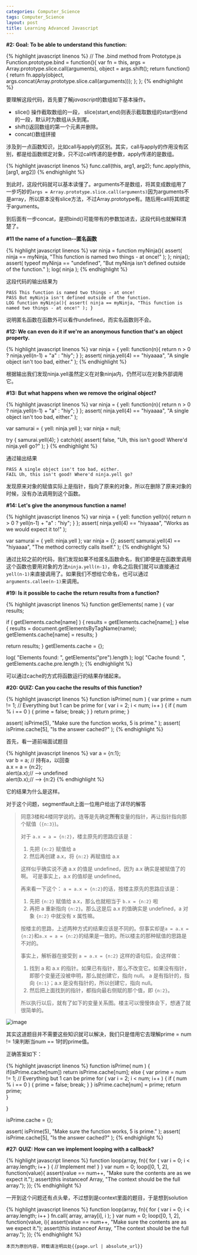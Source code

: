 ```yaml
---
categories: Computer_Science
tags: Computer_Science
layout: post
title: Learning Advanced Javascript
---
```



**#2: Goal: To be able to understand this function:**

{% highlight javascript linenos %}
// The .bind method from Prototype.js 
Function.prototype.bind = function(){ 
  var fn = this, args = Array.prototype.slice.call(arguments), object = args.shift(); 
  return function(){ 
    return fn.apply(object, 
      args.concat(Array.prototype.slice.call(arguments))); 
  }; 
};
{% endhighlight %}


要理解这段代码，首先要了解*javascript*的数组如下基本操作。

- slice() 操作截取数组的一段， slice(start,end)则表示截取数组的start到end的一段，默认时为数组从头到尾。
- shift()返回数组的第一个元素并删除。
- concat()数组拼接

涉及到一点函数知识，比如call与apply的区别。其实，call与apply的作用没有区别，都是给函数绑定对象，只不过call传递的是参数，apply传递的是数组。

{% highlight javascript linenos %}
func.call(this, arg1, arg2);
func.apply(this, [arg1, arg2])
{% endhighlight %}

到此时，这段代码就可以基本读懂了。arguments不是数组，将其变成数组用了一步巧妙的`args = Array.prototype.slice.call(arguments)`因为arguments不是array，所以原本没有slice方法，不过Array.prototype有。随后用call将其绑定于arguments。

到后面有一步concat，是把bind()可能带有的参数加进去，这段代码也就解释清楚了。



**#11 the name of a function--匿名函数**

{% highlight javascript linenos %}
var ninja = function myNinja(){ 
  assert( ninja == myNinja, "This function is named two things - at once!" ); 
}; 
ninja(); 
assert( typeof myNinja == "undefined", "But myNinja isn't defined outside of the function." ); 
log( ninja );
{% endhighlight %}

这段代码的输出结果为

```
PASS This function is named two things - at once!
PASS But myNinja isn't defined outside of the function.
LOG function myNinja(){ assert( ninja == myNinja, "This function is named two things - at once!" ); }
```

说明匿名函数在函数外可以看作undefined，而实名函数则不会。



**#12: We can even do it if we're an anonymous function that's an object property.**

{% highlight javascript linenos %}
var ninja = { 
  yell: function(n){ 
    return n > 0 ? ninja.yell(n-1) + "a" : "hiy"; 
  } 
}; 
assert( ninja.yell(4) == "hiyaaaa", "A single object isn't too bad, either." );
{% endhighlight %}

根据输出我们发现ninja.yell虽然定义在对象ninja内，仍然可以在对象外部调用它。



**#13: But what happens when we remove the original object?**

{% highlight javascript linenos %}
var ninja = { 
  yell: function(n){ 
    return n > 0 ? ninja.yell(n-1) + "a" : "hiy"; 
  } 
}; 
assert( ninja.yell(4) == "hiyaaaa", "A single object isn't too bad, either." ); 

var samurai = { yell: ninja.yell }; 
var ninja = null; 

try { 
  samurai.yell(4); 
} catch(e){ 
  assert( false, "Uh, this isn't good! Where'd ninja.yell go?" ); 
}
{% endhighlight %}

通过输出结果

```
PASS A single object isn't too bad, either.
FAIL Uh, this isn't good! Where'd ninja.yell go?
```

发现原来对象的赋值实际上是指针，指向了原来的对象，所以在删除了原来对象的时候，没有办法调用到这个函数。



**#14: Let's give the anonymous function a name!**

{% highlight javascript linenos %}
var ninja = { 
  yell: function yell(n){ 
    return n > 0 ? yell(n-1) + "a" : "hiy"; 
  } 
}; 
assert( ninja.yell(4) == "hiyaaaa", "Works as we would expect it to!" ); 

var samurai = { yell: ninja.yell }; 
var ninja = {}; 
assert( samurai.yell(4) == "hiyaaaa", "The method correctly calls itself." );
{% endhighlight %}

通过比较之前的代码，我们发现如果不给匿名函数命名，我们即便是在函数里调用这个函数也要用对象的方法`ninja.yell(n-1)`，命名之后我们就可以直接通过`yell(n-1)`来直接调用了。如果我们不想给它命名，也可以通过`arguments.callee(n-1)`来调用。



**#19: Is it possible to cache the return results from a function?**

{% highlight javascript linenos %}
function getElements( name ) { 
  var results; 

  if ( getElements.cache[name] ) { 
    results = getElements.cache[name]; 
  } else { 
    results = document.getElementsByTagName(name); 
    getElements.cache[name] = results; 
  } 

  return results; 
} 
getElements.cache = {}; 

log( "Elements found: ", getElements("pre").length ); 
log( "Cache found: ", getElements.cache.pre.length );
{% endhighlight %}

可以通过cache的方式将函数运行的结果存储起来。



**#20: QUIZ: Can you cache the results of this function?**

{% highlight javascript linenos %}
function isPrime( num ) {
  var prime = num != 1; // Everything but 1 can be prime
  for ( var i = 2; i < num; i++ ) {
    if ( num % i == 0 ) {
      prime = false;
      break;
    }
  }
  return prime;
}

assert( isPrime(5), "Make sure the function works, 5 is prime." );
assert( isPrime.cache[5], "Is the answer cached?" );
{% endhighlight %}



首先，看一道前端面试题目

{% highlight javascript linenos %}
var a = {n:1};  
var b = a; // 持有a，以回查  
a.x = a = {n:2};  
alert(a.x);// --> undefined  
alert(b.x);// --> {n:2}
{% endhighlight %}

它的结果为什么是这样。

对于这个问题，segmentfault上面一位用户给出了详尽的解答

> 同意3楼和4楼同学说的。连等是先确定**所有**变量的指针，再让指针指向那个赋值（`{n:3}`)。
>
> 对于 `a.x = a = {n:2}`，楼主原先的思路应该是：
>
> 1. 先把 `{n:2}` 赋值给 a
> 2. 然后再创建 a.x，将 `{n:2}` 再赋值给 a.x
>
> 这样似乎确实说不通 a.x 的值是 undefined，因为 a.x 确实是被赋值了的啊。 可是事实上，a.x 的值却是 undefined。
>
> 再来看一下这个： `a = a.x = {n:2}`的话，按楼主原先的思路应该是：
>
> 1. 先把 `{n:2}` 赋值给 a.x，那么也就相当于 `b.x = {n:2}` 啦
> 2. 再把 a 重新指向 `{n:2}`。那么这是后 a.x 的值确实是 undefined，a 对象 `{n:2}` 中就没有 x 属性嘛。
>
> 按楼主的思路，上述两种方式的结果应该是不同的。但事实却是`a = a.x = {n:2}`和`a.x = a = {n:2}`的结果是一致的。所以楼主的那种赋值的思路是不对的。
>
> 事实上，解析器在接受到 `a = a.x = {n:2}` 这样的语句后，会这样做：
>
> 1. 找到 a 和 a.x 的指针。如果已有指针，那么不改变它。如果没有指针，即那个变量还没被申明，那么就创建它，指向 null。
>    a 是有指针的，指向 `{n:1}`；a.x 是没有指针的，所以创建它，指向 null。
> 2. 然后把上面找到的指针，都指向最右侧赋的那个值，即 `{n:2}`。
>
> 所以执行以后，就有了如下的变量关系图。楼主可以慢慢体会下，想通了就很简单的。

 ![image](https://segmentfault.com/img/bVleKD) 



其实这道题目并不需要这些知识就可以解决，我们只是借用它去理解prime = num != 1来判断当num == 1时的prime值。

正确答案如下：

{% highlight javascript linenos %}
function isPrime( num ) {
  if(isPrime.cache[num]) return isPrime.cache[num];
  else {
      var prime = num != 1; // Everything but 1 can be prime
      for ( var i = 2; i < num; i++ ) {
        if ( num % i == 0 ) {
          prime = false;
          break;
        }
      }
      isPrime.cache[num] = prime;
      return prime;   
  }

}

isPrime.cache = {};

assert( isPrime(5), "Make sure the function works, 5 is prime." );
assert( isPrime.cache[5], "Is the answer cached?" );
{% endhighlight %}



**#27: QUIZ: How can we implement looping with a callback?**

{% highlight javascript linenos %}
function loop(array, fn){
  for ( var i = 0; i < array.length; i++ ) {
    // Implement me!
  }
}
var num = 0;
loop([0, 1, 2], function(value){
  assert(value == num++, "Make sure the contents are as we expect it.");
  assert(this instanceof Array, "The context should be the full array.");
});
{% endhighlight %}

一开到这个问题还有点头晕，不过想到是context里面的题目，于是想到solution

{% highlight javascript linenos %}
function loop(array, fn){
  for ( var i = 0; i < array.length; i++ )
    fn.call( array, array[i], i );
}
var num = 0;
loop([0, 1, 2], function(value, i){
  assert(value == num++, "Make sure the contents are as we expect it.");
  assert(this instanceof Array, "The context should be the full array.");
});
{% endhighlight %}

```
本页为原创内容，转载请注明出处{{page.url | absolute_url}}
```





